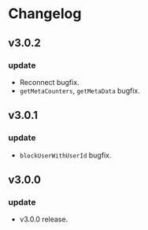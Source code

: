 Changelog
=========

## v3.0.2

### update
 * Reconnect bugfix.
 * `getMetaCounters`, `getMetaData` bugfix.


## v3.0.1

### update
 * `blockUserWithUserId` bugfix.


## v3.0.0

### update
 * v3.0.0 release.